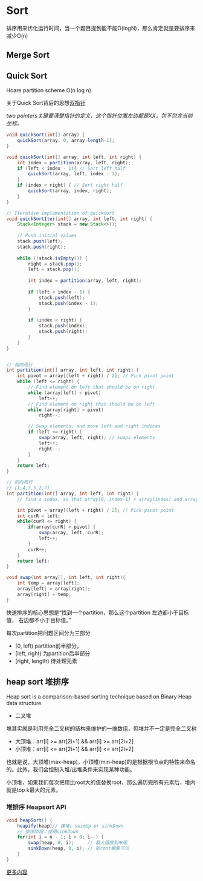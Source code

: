 # Sort

排序用来优化运行时间，当一个题目提到能不能O(logN)，那么肯定就是要排序来减少O(n)
## Merge Sort

## Quick Sort
Hoare partition scheme O(n log n)

关于Quick Sort背后的思想[双指针](./hashTwoPointers.md)

*two pointers关键要清楚指针的定义，这个指针位置左边都是XX，包不包含当前坐标。*

```java
void quickSort(int[] array) {
    quickSort(array, 0, array.length-1);
}

void quickSort(int[] array, int left, int right) {
    int index = partition(array, left, right);
    if (left < index - 1){ // Sort left half
        quickSort(array, left, index - 1);
    }
    if (index < right) { // Sort right half
        quickSort(array, index, right);
    }
}

// Iterative implementation of quicksort
void quickSortIter(int[] array, int left, int right) {
    Stack<Integer> stack = new Stack<>();
    
    // Push initial values
    stack.push(left);
    stack.push(right);
    
    while (!stack.isEmpty()) {
        right = stack.pop();
        left = stack.pop();
        
        int index = partition(array, left, right);
        
        if (left < index - 1) {
            stack.push(left);
            stack.push(index - 1);
        }
        
        if (index < right) {
            stack.push(index);
            stack.push(right);
        }
    }
}


// 相向而行
int partition(int[] array, int left, int right) {
    int pivot = array[(left + right) / 2]; // Pick pivot point
    while (left <= right) {
        // Find element on left that should be on right
        while (array[left] < pivot)
            left++;
        // Find element on right that should be on left
        while (array[right] > pivot)
            right--;

        // Swap elements, and move left and right indices
        if (left <= right) {
            swap(array, left, right); // swaps elements
            left++;
            right--;
        }
    }
    return left;
}

// 同向而行
// [1,4,3,5,2,7]
int partition(int[] array, int left, int right) {
    // find a index, so that array[0, index-1] < array[index] and array[index, right) >= array[index]

    int pivot = array[(left + right) / 2]; // Pick pivot point
    int curR = left;
    while(curR <= right) {
        if(array[curR] < pivot) {
            swap(array, left, curR);
            left++;
        }
        curR++;
    }
    return left;
}

void swap(int array[], int left, int right){
    int temp = array[left];
    array[left] = array[right];
    array[right] = temp;
}
```

快速排序的核心思想是“找到一个partition，那么这个partition 左边都小于目标值， 右边都不小于目标值。”

每次partition把问题区间分为三部分

* [0, left) partition前半部分，
* [left, right) 为partition后半部分
* [right, length) 待处理元素

## heap sort 堆排序
Heap sort is a comparison-based sorting technique based on Binary Heap data structure.
* 二叉堆

堆其实就是利用完全二叉树的结构来维护的一维数组，但堆并不一定是完全二叉树

* 大顶堆：arr[i] >= arr[2i+1] && arr[i] >= arr[2i+2]
* 小顶堆：arr[i] <= arr[2i+1] && arr[i] <= arr[2i+2]

也就是说，大顶堆(max-heap)，小顶堆(min-heap)的是根据根节点的特性来命名的。此外，我们会控制入堆/出堆条件来实现某种功能。

小顶堆，如果我们每次把用比root大的值替换root，那么遍历完所有元素后，堆内就是top k最大的元素。

### 堆排序  Heapsort API

```java
void heapSort() {
    heapify(heap)// 建堆: swimUp or sinkDown 
    // 排序阶段：使用sinkDown
    for(int i = n - 1; i > 0; i--) {
        swap(heap, 0, i);     // 最大值放到末尾
        sinkDown(heap, 0, i); // 新root需要下沉
    }
}
```

[更多内容](./sortHeapSort.md)